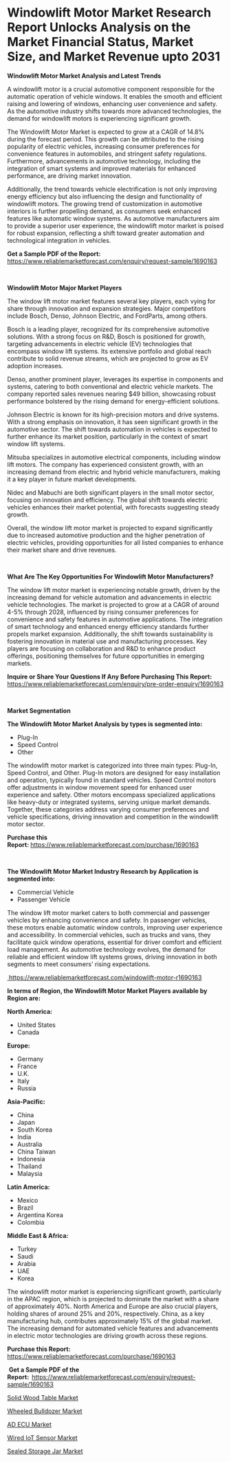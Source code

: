 <p><h1>Windowlift Motor Market Research Report Unlocks Analysis on the Market Financial Status, Market Size, and Market Revenue upto 2031</h1></p><p><strong>Windowlift Motor Market Analysis and Latest Trends</strong></p>
<p><p>A windowlift motor is a crucial automotive component responsible for the automatic operation of vehicle windows. It enables the smooth and efficient raising and lowering of windows, enhancing user convenience and safety. As the automotive industry shifts towards more advanced technologies, the demand for windowlift motors is experiencing significant growth.</p><p>The Windowlift Motor Market is expected to grow at a CAGR of 14.8% during the forecast period. This growth can be attributed to the rising popularity of electric vehicles, increasing consumer preferences for convenience features in automobiles, and stringent safety regulations. Furthermore, advancements in automotive technology, including the integration of smart systems and improved materials for enhanced performance, are driving market innovation.</p><p>Additionally, the trend towards vehicle electrification is not only improving energy efficiency but also influencing the design and functionality of windowlift motors. The growing trend of customization in automotive interiors is further propelling demand, as consumers seek enhanced features like automatic window systems. As automotive manufacturers aim to provide a superior user experience, the windowlift motor market is poised for robust expansion, reflecting a shift toward greater automation and technological integration in vehicles.</p></p>
<p><strong>Get a Sample PDF of the Report:&nbsp;</strong> <a href="https://www.reliablemarketforecast.com/enquiry/request-sample/1690163?utm_campaign=1326&utm_medium=2&utm_source=Github&utm_content=ia&utm_term=17102024&utm_id=windowlift-motor">https://www.reliablemarketforecast.com/enquiry/request-sample/1690163</a></p>
<p>&nbsp;</p>
<p><strong>Windowlift Motor Major Market Players</strong></p>
<p><p>The window lift motor market features several key players, each vying for share through innovation and expansion strategies. Major competitors include Bosch, Denso, Johnson Electric, and FordParts, among others.</p><p>Bosch is a leading player, recognized for its comprehensive automotive solutions. With a strong focus on R&D, Bosch is positioned for growth, targeting advancements in electric vehicle (EV) technologies that encompass window lift systems. Its extensive portfolio and global reach contribute to solid revenue streams, which are projected to grow as EV adoption increases.</p><p>Denso, another prominent player, leverages its expertise in components and systems, catering to both conventional and electric vehicle markets. The company reported sales revenues nearing $49 billion, showcasing robust performance bolstered by the rising demand for energy-efficient solutions.</p><p>Johnson Electric is known for its high-precision motors and drive systems. With a strong emphasis on innovation, it has seen significant growth in the automotive sector. The shift towards automation in vehicles is expected to further enhance its market position, particularly in the context of smart window lift systems.</p><p>Mitsuba specializes in automotive electrical components, including window lift motors. The company has experienced consistent growth, with an increasing demand from electric and hybrid vehicle manufacturers, making it a key player in future market developments.</p><p>Nidec and Mabuchi are both significant players in the small motor sector, focusing on innovation and efficiency. The global shift towards electric vehicles enhances their market potential, with forecasts suggesting steady growth.</p><p>Overall, the window lift motor market is projected to expand significantly due to increased automotive production and the higher penetration of electric vehicles, providing opportunities for all listed companies to enhance their market share and drive revenues.</p></p>
<p>&nbsp;</p>
<p><strong>What Are The Key Opportunities For Windowlift Motor Manufacturers?</strong></p>
<p><p>The window lift motor market is experiencing notable growth, driven by the increasing demand for vehicle automation and advancements in electric vehicle technologies. The market is projected to grow at a CAGR of around 4-5% through 2028, influenced by rising consumer preferences for convenience and safety features in automotive applications. The integration of smart technology and enhanced energy efficiency standards further propels market expansion. Additionally, the shift towards sustainability is fostering innovation in material use and manufacturing processes. Key players are focusing on collaboration and R&D to enhance product offerings, positioning themselves for future opportunities in emerging markets.</p></p>
<p><strong>Inquire or Share Your Questions If Any Before Purchasing This Report:</strong> <a href="https://www.reliablemarketforecast.com/enquiry/pre-order-enquiry/1690163?utm_campaign=1326&utm_medium=2&utm_source=Github&utm_content=ia&utm_term=17102024&utm_id=windowlift-motor">https://www.reliablemarketforecast.com/enquiry/pre-order-enquiry/1690163</a></p>
<p>&nbsp;</p>
<p><strong>Market Segmentation</strong></p>
<p><strong>The Windowlift Motor Market Analysis by types is segmented into:</strong></p>
<p><ul><li>Plug-In</li><li>Speed Control</li><li>Other</li></ul></p>
<p><p>The windowlift motor market is categorized into three main types: Plug-In, Speed Control, and Other. Plug-In motors are designed for easy installation and operation, typically found in standard vehicles. Speed Control motors offer adjustments in window movement speed for enhanced user experience and safety. Other motors encompass specialized applications like heavy-duty or integrated systems, serving unique market demands. Together, these categories address varying consumer preferences and vehicle specifications, driving innovation and competition in the windowlift motor sector.</p></p>
<p><strong>Purchase this Report:&nbsp;</strong><a href="https://www.reliablemarketforecast.com/purchase/1690163?utm_campaign=1326&utm_medium=2&utm_source=Github&utm_content=ia&utm_term=17102024&utm_id=windowlift-motor">https://www.reliablemarketforecast.com/purchase/1690163</a></p>
<p>&nbsp;</p>
<p><strong>The Windowlift Motor Market Industry Research by Application is segmented into:</strong></p>
<p><ul><li>Commercial Vehicle</li><li>Passenger Vehicle</li></ul></p>
<p><p>The window lift motor market caters to both commercial and passenger vehicles by enhancing convenience and safety. In passenger vehicles, these motors enable automatic window controls, improving user experience and accessibility. In commercial vehicles, such as trucks and vans, they facilitate quick window operations, essential for driver comfort and efficient load management. As automotive technology evolves, the demand for reliable and efficient window lift systems grows, driving innovation in both segments to meet consumers' rising expectations.</p></p>
<p><a href="https://www.reliablemarketforecast.com/windowlift-motor-r1690163?utm_campaign=1326&utm_medium=2&utm_source=Github&utm_content=ia&utm_term=17102024&utm_id=windowlift-motor">&nbsp;https://www.reliablemarketforecast.com/windowlift-motor-r1690163</a></p>
<p><strong>In terms of Region, the Windowlift Motor Market Players available by Region are:</strong></p>
<p>
    <p> <strong> North America: </strong>
        <ul>
            <li>United States</li>
            <li>Canada</li>
        </ul>
        </p> 
    <p> <strong> Europe: </strong>
        <ul>
            <li>Germany</li>
            <li>France</li>
            <li>U.K.</li>
            <li>Italy</li>
            <li>Russia</li>
        </ul>
        </p> 
    <p> <strong> Asia-Pacific: </strong>
        <ul>
            <li>China</li>
            <li>Japan</li>
            <li>South Korea</li>
            <li>India</li>
            <li>Australia</li>
            <li>China Taiwan</li>
            <li>Indonesia</li>
            <li>Thailand</li>
            <li>Malaysia</li>
        </ul>
        </p> 
    <p> <strong> Latin America: </strong>
        <ul>
            <li>Mexico</li>
            <li>Brazil</li>
            <li>Argentina Korea</li>
            <li>Colombia</li>
        </ul>
        </p> 
    <p> <strong> Middle East & Africa: </strong>
        <ul>
            <li>Turkey</li>
            <li>Saudi</li>
            <li>Arabia</li>
            <li>UAE</li>
            <li>Korea</li>
        </ul>
    </p>
    </p>
<p><p>The windowlift motor market is experiencing significant growth, particularly in the APAC region, which is projected to dominate the market with a share of approximately 40%. North America and Europe are also crucial players, holding shares of around 25% and 20%, respectively. China, as a key manufacturing hub, contributes approximately 15% of the global market. The increasing demand for automated vehicle features and advancements in electric motor technologies are driving growth across these regions.</p></p>
<p><strong>Purchase this Report: </strong><a href="https://www.reliablemarketforecast.com/purchase/1690163?utm_campaign=1326&utm_medium=2&utm_source=Github&utm_content=ia&utm_term=17102024&utm_id=windowlift-motor">https://www.reliablemarketforecast.com/purchase/1690163</a></p>
<p>&nbsp;<strong>Get a Sample PDF of the Report:&nbsp;&nbsp;</strong><a href="https://www.reliablemarketforecast.com/enquiry/request-sample/1690163?utm_campaign=1326&utm_medium=2&utm_source=Github&utm_content=ia&utm_term=17102024&utm_id=windowlift-motor">https://www.reliablemarketforecast.com/enquiry/request-sample/1690163</a></p>
<p><strong></strong></p>
<p><p><a href="https://www.linkedin.com/pulse/solid-wood-table-market-global-insights-regional-analysis-3xb0e?utm_campaign=1326&utm_medium=2&utm_source=Github&utm_content=ia&utm_term=17102024&utm_id=windowlift-motor">Solid Wood Table Market</a></p><p><a href="https://issuu.com/reportprime-2/docs/wheeled-bulldozer-market-size-2030._2ba04d5c53d774?utm_campaign=1326&utm_medium=2&utm_source=Github&utm_content=ia&utm_term=17102024&utm_id=windowlift-motor">Wheeled Bulldozer Market</a></p><p><a href="https://github.com/kathlinesadup/Market-Research-Report-List-1/blob/main/ad-ecu-market.md?utm_campaign=1326&utm_medium=2&utm_source=Github&utm_content=ia&utm_term=17102024&utm_id=windowlift-motor">AD ECU Market</a></p><p><a href="https://github.com/cydskenna/Market-Research-Report-List-1/blob/main/wired-iot-sensor-market.md?utm_campaign=1326&utm_medium=2&utm_source=Github&utm_content=ia&utm_term=17102024&utm_id=windowlift-motor">Wired IoT Sensor Market</a></p><p><a href="https://www.linkedin.com/pulse/global-sealed-storage-jar-market-share-growth-opportunities-yyodc?utm_campaign=1326&utm_medium=2&utm_source=Github&utm_content=ia&utm_term=17102024&utm_id=windowlift-motor">Sealed Storage Jar Market</a></p></p>